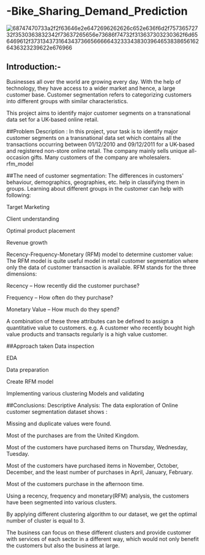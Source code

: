 # -Bike_Sharing_Demand_Prediction
![68747470733a2f2f63646e2e6472696262626c652e636f6d2f75736572732f3530363832342f73637265656e73686f74732f313637303230362f6d656469612f37313437316434373665666664323334383039646538386561626436323239622e676966](https://user-images.githubusercontent.com/106463464/210499537-a8965577-05bb-4b90-b0a5-600152c47b5b.gif)


## Introduction:-
Businesses all over the world are growing every day. With the help of technology, they have access to a wider market and hence, a large customer base. Customer segmentation refers to categorizing customers into different groups with similar characteristics.

This project aims to identify major customer segments on a transnational data set for a UK-based online retail.

##Problem Description :
In this project, your task is to identify major customer segments on a transnational data set which contains all the transactions occurring between 01/12/2010 and 09/12/2011 for a UK-based and registered non-store online retail. The company mainly sells unique all-occasion gifts. Many customers of the company are wholesalers. rfm_model

##The need of customer segmentation:
The differences in customers' behaviour, demographics, geographies, etc. help in classifying them in groups. Learning about different groups in the customer can help with following:

Target Marketing

Client understanding

Optimal product placement

Revenue growth

Recency-Frequency-Monetary (RFM) model to determine customer value:
The RFM model is quite useful model in retail customer segmentation where only the data of customer transaction is available. RFM stands for the three dimensions:

Recency – How recently did the customer purchase?

Frequency – How often do they purchase?

Monetary Value – How much do they spend?

A combination of these three attributes can be defined to assign a quantitative value to customers. e.g. A customer who recently bought high value products and transacts regularly is a high value customer.

##Approach taken
Data inspection

EDA

Data preparation

Create RFM model

Implementing various clustering Models and validating

##Conclusions:
Descriptive Analysis: The data exploration of Online customer segmentation dataset shows :

Missing and duplicate values were found.

Most of the purchases are from the United Kingdom.

Most of the customers have purchased items on Thursday, Wednesday, Tuesday.

Most of the customers have purchased items in November, October, December, and the least number of purchases in April, January, February.

Most of the customers purchase in the afternoon time.

Using a recency, frequency and monetary(RFM) analysis, the customers have been segmented into various clusters.

By applying different clustering algorithm to our dataset, we get the optimal number of cluster is equal to 3.

The business can focus on these different clusters and provide customer with services of each sector in a different way, which would not only benefit the customers but also the business at large.
